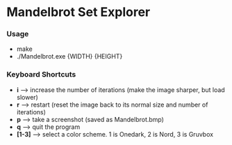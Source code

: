 # Mandelbrot Set Explorer
### Usage
- make
- ./Mandelbrot.exe {WIDTH} {HEIGHT}

### Keyboard Shortcuts
- **i** --> increase the number of iterations (make the image sharper, but load slower)
- **r** --> restart (reset the image back to its normal size and number of iterations)
- **p** --> take a screenshot (saved as Mandelbrot.bmp)
- **q** --> quit the program
- **[1-3]** --> select a color scheme. 1 is Onedark, 2 is Nord, 3 is Gruvbox
